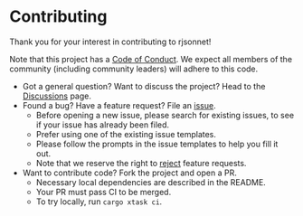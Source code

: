 # Contributing

Thank you for your interest in contributing to rjsonnet!

Note that this project has a [Code of Conduct][coc]. We expect all members of the community (including community leaders) will adhere to this code.

- Got a general question? Want to discuss the project? Head to the [Discussions][discuss] page.
- Found a bug? Have a feature request? File an [issue][].
  - Before opening a new issue, please search for existing issues, to see if your issue has already been filed.
  - Prefer using one of the existing issue templates.
  - Please follow the prompts in the issue templates to help you fill it out.
  - Note that we reserve the right to [reject][no] feature requests.
- Want to contribute code? Fork the project and open a PR.
  - Necessary local dependencies are described in the README.
  - Your PR must pass CI to be merged.
  - To try locally, run `cargo xtask ci`.

[coc]: /docs/CODE_OF_CONDUCT.md
[discuss]: https://github.com/azdavis/rjsonnet/discussions
[issue]: https://github.com/azdavis/rjsonnet/issues/new/choose
[no]: https://opensource.guide/best-practices/#learning-to-say-no
